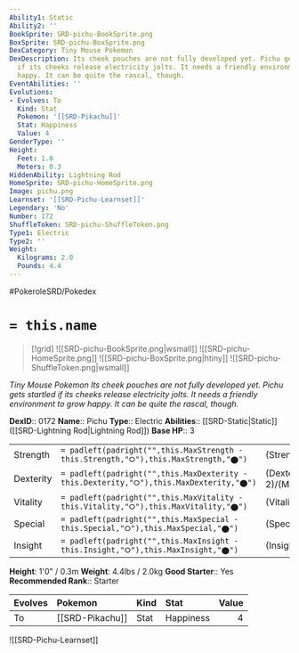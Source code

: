 ```yaml
---
Ability1: Static
Ability2: ''
BookSprite: SRD-pichu-BookSprite.png
BoxSprite: SRD-pichu-BoxSprite.png
DexCategory: Tiny Mouse Pokemon
DexDescription: Its cheek pouches are not fully developed yet. Pichu gets startled
  if its cheeks release electricity jolts. It needs a friendly environment to grow
  happy. It can be quite the rascal, though.
EventAbilities: ''
Evolutions:
- Evolves: To
  Kind: Stat
  Pokemon: '[[SRD-Pikachu]]'
  Stat: Happiness
  Value: 4
GenderType: ''
Height:
  Feet: 1.0
  Meters: 0.3
HiddenAbility: Lightning Rod
HomeSprite: SRD-pichu-HomeSprite.png
Image: pichu.png
Learnset: '[[SRD-Pichu-Learnset]]'
Legendary: 'No'
Number: 172
ShuffleToken: SRD-pichu-ShuffleToken.png
Type1: Electric
Type2: ''
Weight:
  Kilograms: 2.0
  Pounds: 4.4
---
```


#PokeroleSRD/Pokedex

# `= this.name`

> [!grid]
> ![[SRD-pichu-BookSprite.png|wsmall]]
> ![[SRD-pichu-HomeSprite.png]]
> ![[SRD-pichu-BoxSprite.png|htiny]]
> ![[SRD-pichu-ShuffleToken.png|wsmall]]


*Tiny Mouse Pokemon*
*Its cheek pouches are not fully developed yet. Pichu gets startled if its cheeks release electricity jolts. It needs a friendly environment to grow happy. It can be quite the rascal, though.*

**DexID**:: 0172
**Name**:: Pichu
**Type**:: Electric
**Abilities**:: [[SRD-Static|Static]] ([[SRD-Lightning Rod|Lightning Rod]])
**Base HP**:: 3

|           |                                                                                        |                                          |
| --------- | -------------------------------------------------------------------------------------- | ---------------------------------------- |
| Strength  | `= padleft(padright("",this.MaxStrength - this.Strength,"⭘"),this.MaxStrength,"⬤")`    | (Strength::1)/(MaxStrength::3)   |
| Dexterity | `= padleft(padright("",this.MaxDexterity - this.Dexterity,"⭘"),this.MaxDexterity,"⬤")` | (Dexterity:: 2)/(MaxDexterity::4) |
| Vitality  | `= padleft(padright("",this.MaxVitality - this.Vitality,"⭘"),this.MaxVitality,"⬤")`    | (Vitality::1)/(MaxVitality::2)   |
| Special   | `= padleft(padright("",this.MaxSpecial - this.Special,"⭘"),this.MaxSpecial,"⬤")`       | (Special::1)/(MaxSpecial::3)     |
| Insight   | `= padleft(padright("",this.MaxInsight - this.Insight,"⭘"),this.MaxInsight,"⬤")`       | (Insight::1)/(MaxInsight::3)     |

**Height**: 1'0" / 0.3m
**Weight**: 4.4lbs / 2.0kg
**Good Starter**:: Yes
**Recommended Rank**:: Starter

| Evolves   | Pokemon         | Kind   | Stat      |   Value |
|:----------|:----------------|:-------|:----------|--------:|
| To        | [[SRD-Pikachu]] | Stat   | Happiness |       4 |

![[SRD-Pichu-Learnset]]